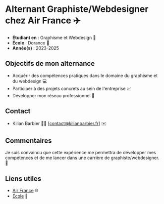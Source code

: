 # Alternant Graphiste/Webdesigner chez Air France ✈️

* **Étudiant en** : Graphisme et Webdesign 🎨<br>
* **École** : Doranco 🏫<br>
* **Année(s)** : 2023-2025<br>

## Objectifs de mon alternance

* Acquérir des compétences pratiques dans le domaine du graphisme et du webdesign 💻
* Participer à des projets concrets au sein de l'entreprise 📈
* Développer mon réseau professionnel 🤝

## Contact

* Kilian Barbier 👨‍💻
[contact@kilianbarbier.fr] ✉️

## Commentaires

Je suis convaincu que cette expérience me permettra de développer mes compétences et de me lancer dans une carrière de graphiste/webdesigner. 🚀

## Liens utiles

* [Air France](https://www.airfrance.fr) 🌐
* [École](https://www.doranco.fr) 🏫
